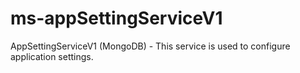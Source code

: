 # ms-appSettingServiceV1
AppSettingServiceV1 (MongoDB) - This service is used to configure application settings.
